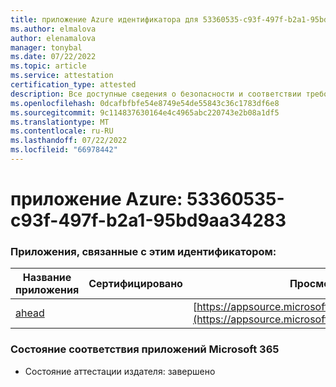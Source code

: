 ```yaml
---
title: приложение Azure идентификатора для 53360535-c93f-497f-b2a1-95bd9aa34283
ms.author: elmalova
author: elenamalova
manager: tonybal
ms.date: 07/22/2022
ms.topic: article
ms.service: attestation
certification_type: attested
description: Все доступные сведения о безопасности и соответствии требованиям для 53360535-c93f-497f-b2a1-95bd9aa34283.
ms.openlocfilehash: 0dcafbfbfe54e8749e54de55843c36c1783df6e8
ms.sourcegitcommit: 9c114837630164e4c4965abc220743e2b08a1df5
ms.translationtype: MT
ms.contentlocale: ru-RU
ms.lasthandoff: 07/22/2022
ms.locfileid: "66978442"
---
```

# <a name="azure-app-id-53360535-c93f-497f-b2a1-95bd9aa34283"></a>приложение Azure: 53360535-c93f-497f-b2a1-95bd9aa34283


### <a name="apps-associated-with-this-id"></a>Приложения, связанные с этим идентификатором:
| **Название приложения** | **Сертифицировано** | **Просмотр в AppSource** |
|--------------|---------------|-----------------------|
| [ahead](../forward/WA200004202.md) |  | [https://appsource.microsoft.com/product/office/WA200004202](https://appsource.microsoft.com/product/office/WA200004202) |

### <a name="microsoft-365-app-compliance-status"></a>Состояние соответствия приложений Microsoft 365
- Состояние аттестации издателя: завершено
